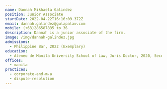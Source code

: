 ```yaml
---
name: Dannah Mikhaela Galindez
position: Junior Associate
startDate: 2022-04-22T16:16:09.372Z
email: dannah.galindez@gulapalaw.com
mobile: (+63)286587835 to 36
description: Dannah is a junior associate of the firm.
image: /img/dannah-galindez.jpg
admissions:
  - Philippine Bar, 2022 (Exemplary)
education:
  - Ateneo de Manila University School of Law, Juris Doctor, 2020, Second Honors
offices:
  - manila
practices:
  - corporate-and-m-a
  - dispute-resolution
---
```

